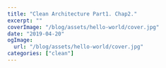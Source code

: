 ```yaml
---
title: "Clean Architecture Part1. Chap2."
excerpt: ""
coverImage: "/blog/assets/hello-world/cover.jpg"
date: "2019-04-20"
ogImage:
  url: "/blog/assets/hello-world/cover.jpg"
categories: ["clean"]
---
```

